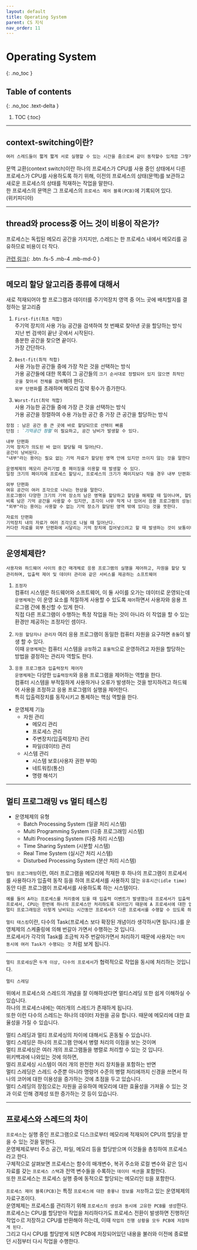 ```yaml
---
layout: default
title: Operating System
parent: CS 지식
nav_order: 11
---
```


# Operating System
{: .no_toc }

## Table of contents
{: .no_toc .text-delta }

1. TOC
{:toc}
---

## context-switching이란?

```scss
여러 스레드들이 짧게 짧게 서로 실행할 수 있는 시간을 줌으로써 같이 동작할수 있게끔 그렇게...  
```

문맥 교환(context switch)이란 하나의 프로세스가 CPU를 사용 중인 상태에서 다른 프로세스가 CPU를 사용하도록 하기 위해, 이전의 프로세스의 상태(문맥)를 보관하고 새로운 프로세스의 상태를 적재하는 작업을 말한다.  
한 프로세스의 문맥은 그 프로세스의 `프로세스 제어 블록(PCB)`에 기록되어 있다.  
(위키피디아)

---

## thread와 process중 어느 것이 비용이 작은가?

프로세스는 독립된 메모리 공간을 가지지만, 스레드는 한 프로세스 내에서 메모리를 공유하므로 비용이 더 작다.  

[관련 링크](https://arer.tistory.com/80){: .btn .fs-5 .mb-4 .mb-md-0 }

---

## 메모리 할당 알고리즘 종류에 대해서

새로 적재되어야 할 프로그램과 데이터를 주기억장치 영역 중 어느 곳에 배치할지를 결정하는 알고리즘

1. `First-fit(최초 적합)`  
주기억 장치의 사용 가능 공간을 검색하여 첫 번째로 찾아낸 곳을 할당하는 방식  
지난 번 검색이 끝난 곳에서 시작된다.  
충분한 공간을 찾으면 끝이다.  
가장 간단하다.  

2. `Best-fit(최적 적합)`  
사용 가능한 공간들 중에 가장 작은 것을 선택하는 방식  
가용 공간들에 대한 목록이 그 공간들의 `크기 순서대로 정렬되어 있지 않으면 최적인 곳을 찾아서 전체를 검색`해야 한다.  
`외부 단편화`를 초래하며 메모리 집약 횟수가 증가한다.  

3. `Worst-fit(최악 적합)`  
사용 가능한 공간들 중에 가장 큰 것을 선택하는 방식  
가용 공간을 정렬하여 수용 가능한 공간 중 가장 큰 공간을 할당하는 방식  

```markdown
장점 : 남은 공간 중 큰 곳에 바로 할당되므로 선택이 빠름  
단점 : `기억공간 정렬`이 필요하고, 공간 낭비가 발생할 수 있다.  
```  

```markdown
내부 단편화  
기억 장치가 의도된 바 없이 할당될 때 일어난다.  
공간이 낭비된다.  
"내부"라는 용어는 필요 없는 기억 자료가 할당된 영역 안에 있지만 쓰이지 않는 것을 말한다.  

운영체제의 메모리 관리기법 중 페이징을 이용할 때 발생할 수 있다.  
일정 크기의 페이지에 프로세스 할당시, 프로세스의 크기가 페이지보다 작을 경우 내부 단편화가 발생한다.  

외부 단편화
여유 공간이 여러 조각으로 나뉘는 현상을 말한다.  
프로그램이 다양한 크기의 기억 장소의 남은 영역을 할당하고 할당을 해제할 때 일어나며, 할당 알고리즘이 약화된다.  
비록 남은 기억 공간을 사용할 수 있지만, 조각이 너무 작게 나 있어서 응용 프로그램의 성능을 뒷받쳐 주지 못하기 때문에 효과적으로 사용하지 못하게 된다.  
"외부"라는 용어는 사용할 수 없는 기억 장소가 할당된 영역 밖에 있다는 것을 뜻한다.  

자료의 단편화  
기억장치 내의 자료가 여러 조각으로 나뉠 때 일어난다.  
커다란 자료를 외부 단편화에 시달리는 기억 장치에 집어넣으려고 할 때 발생하는 것이 보통이다.  
```  

---

## 운영체제란?

`사용자와 하드웨어 사이의 중간 매개체로 응용 프로그램의 실행을 제어하고, 자원을 할당 및 관리하며, 입출력 제어 및 데이터 관리와 같은 서비스를 제공하는 소프트웨어`  

1. `조정자`  
컴퓨터 시스템은 하드웨어와 소프트웨어, 이 둘 사이를 오가는 데이터로 운영되는데 `운영체제`는 이 운영 요소를 적절하게 사용할 수 있도록 `제어`하면서 사용자와 응용 프로그램 간에 통신할 수 있게 한다.  
직접 다른 프로그램이 수행하는 특정 작업을 하는 것이 아니라 이 작업을 할 수 있는 환경만 제공하는 조정자인 셈이다.  

2. `자원 할당자나 관리자` 
여러 응용 프로그램이 동일한 컴퓨터 자원을 요구하면 `충돌`이 발생 할 수 있다.  
이때 `운영체제`는 컴퓨터 시스템을 `공정`하고 `효율적`으로 운영하려고 자원을 할당하는 방법을 결정하는 관리자 역할도 한다.  

3. `응용 프로그램과 입출력장치 제어자`  
`운영체제`는 다양한 `입출력장치`와 응용 프로그램을 제어하는 역할을 한다.  
컴퓨터 시스템을 부적절하게 사용하거나 오류가 발생하는 것을 방지하려고 하드웨어 사용을 조정하고 응용 프로그램의 실행을 제어한다.  
특히 입출력장치를 동작시키고 통제하는 핵심 역할을 한다.  


* 운영체제 기능
    * 자원 관리
        * 메모리 관리
        * 프로세스 관리
        * 주변장치(입출력장치) 관리
        * 파일(데이터) 관리
    * 시스템 관리
        * 시스템 보호(사용자 권한 부여)
        * 네트워킹(통신)
        * 명령 해석기  
        
---

## 멀티 프로그래밍 vs 멀티 테스킹

* 운영체제의 유형
    * Batch Processing System (일괄 처리 시스템)
    * Multi Programming System (다중 프로그래밍 시스템)
    * Multi Processing System (다중 처리 시스템)
    * Time Sharing System (시분할 시스템)
    * Real Time System (실시간 처리 시스템)
    * Disturbed Processing System (분산 처리 시스템)

`멀티 프로그래밍`이란, 여러 프로그램을 메모리에 적재한 후 하나의 프로그램이 프로세서를 사용하다가 입출력 동작 등을 하여 프로세서를 사용하지 않는 `유휴시간(idle time)`동안 다른 프로그램이 프로세서를 사용하도록 하는 시스템이다.  

```markdown
예를 들어 A라는 프로세스를 처리중에 있을 때 입출력 이벤트가 발생했는데 프로세서가 입출력 이벤트에 대한 응답을 위해 무작정 대기하고 있다면 프로세서의 자원을 낭비하는 결과를 초래합니다.  
프로세서, CPU는 한번에 하나의 프로세스만 처리하도록 되어있기 때문에 A 프로세서에 대한 입출력 이벤트에 대한 응답을 대기하는 동안 아무일도 하지 않기 때문입니다.  
멀티 프로그래밍은 이렇게 낭비되는 시간동안 프로세서가 다른 프로세서를 수행할 수 있도록 하는 것 입니다.  
```  

`멀티 태스킹`이란, 다수의 Task(프로세스 보다 확장된 개념이라 생각하시면 됩니다.)를 운영체제의 스케줄링에 의해 번갈아 가면서 수행하는 것 입니다.  
프로세서가 각각의 Task를 조금씩 자주 번갈아가면서 처리하기 때문에 사용자는 `마치 동시에 여러 Task가 수행되는 것` 처럼 보게 됩니다.  

---

`멀티 프로세싱`은 `두개 이상, 다수의 프로세서`가 협력적으로 작업을 동시에 처리하는 것입니다.  

`멀티 스레딩`

위에서 프로세스와 스레드의 개념을 잘 이해하셨다면 멀티스레딩 또한 쉽게 이해하실 수 있습니다.  
하나의 프로세스내에는 여러개의 스레드가 존재하게 됩니다.  
또한 이런 다수의 스레드는 하나의 데이터 자원을 공유 합니다. 때문에 메모리에 대한 효율성을 가질 수 있습니다.  

멀티 스레딩과 멀티 프로세싱의 차이에 대해서도 혼동될 수 있습니다.  
멀티 스레딩은 하나의 프로그램 안에서 병렬 처리의 이점을 보는 것이며  
멀티 프로세싱은 여러 개의 프로그램들을 병렬로 처리할 수 있는 것 입니다.  
위키백과에 나와있는 것에 의하면,  
멀리 프로세싱 시스템이 여러 개의 완전한 처리 장치들을 포함하는 반면  
멀티 스레딩은 스레드 수준뿐 아니라 명령어 수준의 병렬 처리에까지 신경을 쓰면서 하나의 코어에 대한 이용성을 증가하는 것에 초점을 두고 있습니다.  
멀티 스레딩의 장점으로는 자원을 공유하여 메모리에 대한 효율성을 가져올 수 있는 것과 이로 인해 경제성 또한 증가하는 것 등이 있습니다.  

---

## 프로세스와 스레드의 차이

`프로세스`는 실행 중인 프로그램으로 디스크로부터 메모리에 적재되어 CPU의 할당을 받을 수 있는 것을 말한다.  
운영체제로부터 주소 공간, 파일, 메모리 등을 할당받으며 이것들을 총칭하여 프로세스라고 한다.  
구체적으로 살펴보면 프로세스는 함수의 매개변수, 복귀 주소와 로컬 변수와 같은 임시 자료를 갖는 `프로세스 스택`과 전역 변수들을 수록하는 `데이터 섹션`을 포함한다.  
또한 프로세스는 프로세스 실행 중에 동적으로 할당되는 메모리인 `힙`을 포함한다.  

`프로세스 제어 블록(PCB)`는 특정 `프로세스에 대한 중욯나 정보를 저장`하고 있는 운영체제의 자료구조이다.  
운영체제는 프로세스를 관리하기 위해 `프로세스의 생성과 동시에 고유한 PCB를 생성`한다.  
프로세스는 CPU를 할당받아 작업을 처리하다가도 프로세스 전환이 발생하면 진행하던 작업ㅇ르 저장하고 CPU를 반환해야 하는데, 이때 `작업의 진행 상황을 모두 PCB에 저장하게 된다.`  
그리고 다시 CPU를 할당받게 되면 PCB에 저장되어있던 내용을 불러와 이전에 종료됐던 시점부터 다시 작업을 수행한다.  



